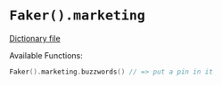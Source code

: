 # `Faker().marketing`

[Dictionary file](../src/main/resources/locales/en/marketing.yml)

Available Functions:  
```kotlin
Faker().marketing.buzzwords() // => put a pin in it
```
